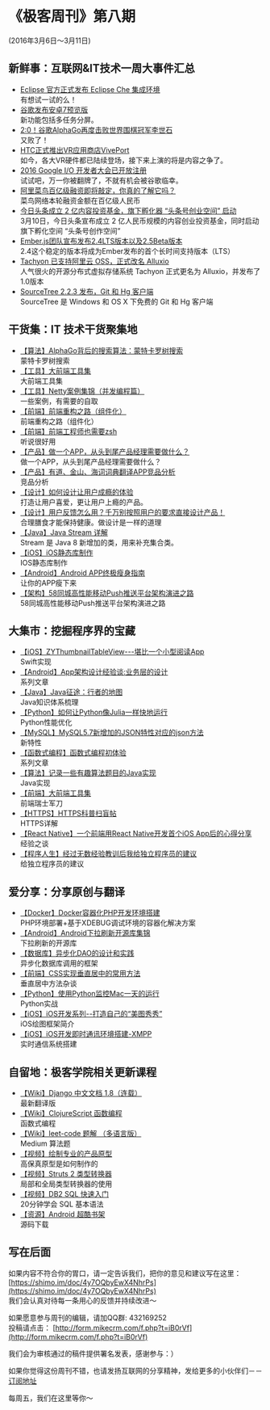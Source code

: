 # 《极客周刊》第八期

(2016年3月6日～3月11日)

## 新鲜事：互联网&IT技术一周大事件汇总

- [Eclipse 官方正式发布 Eclipse Che 集成环境](http://www.oschina.net/news/71343/eclipse-che-release) 
<br>有想试一试的么！
- [谷歌发布安卓7预览版](http://www.devstore.cn/new/newInfo/17447.html) 
<br>新功能包括多任务分屏。
- [2:0！谷歌AlphaGo再度击败世界围棋冠军李世石](http://www.devstore.cn/new/newInfo/17455.html) 
<br>又败了！
- [HTC正式推出VR应用商店VivePort](http://www.devstore.cn/new/newInfo/17454.html) 
<br>如今，各大VR硬件都已陆续登场，接下来上演的将是内容之争了。
- [2016 Google I/O 开发者大会已开放注册](http://www.devstore.cn/new/newInfo/17442.html) 
<br>试试吧，万一你被翻牌了，不就有机会被谷歌临幸。
- [阿里菜鸟百亿级融资即将敲定，你真的了解它吗？](http://36kr.com/p/5044293.html?ref=head_line_top) 
<br>菜鸟网络本轮融资金额在百亿级人民币
- [今日头条成立 2 亿内容投资基金，旗下孵化器 “头条号创业空间” 启动](http://36kr.com/p/5044375.html?ref=head_line_four) 
<br>3月10日，今日头条宣布成立 2 亿人民币规模的内容创业投资基金，同时启动旗下孵化空间 “头条号创作空间”
- [Ember.js团队宣布发布2.4LTS版本以及2.5Beta版本](http://www.infoq.com/cn/news/2016/03/emberjs-2-4-lts) 
<br>2.4这个稳定的版本将成为Ember发布的首个长时间支持版本（LTS）
- [Tachyon 已支持阿里云 OSS，正式改名 Alluxio](http://www.oschina.net/news/71402/tachyon-oss-alluxio) 
<br>人气很火的开源分布式虚拟存储系统 Tachyon 正式更名为 Alluxio，并发布了1.0版本
- [SourceTree 2.2.3 发布，Git 和 Hg 客户端](http://www.oschina.net/news/71403/sourcetree-2-2-3) 
<br>SourceTree 是 Windows 和 OS X 下免费的 Git 和 Hg 客户端

## 干货集：IT 技术干货聚集地

- [【算法】AlphaGo背后的搜索算法：蒙特卡罗树搜索 ](http://codingpy.com/article/monte-carlo-tree-search-and-alphago/)
<br>蒙特卡罗树搜索 
- [【工具】大前端工具集](https://github.com/nieweidong/fetool)
<br>大前端工具集
- [【工具】Netty案例集锦（并发编程篇）](http://vdisk.weibo.com/s/C9LV9iVqfbYUU)
<br>一些案例，有需要的自取
- [【前端】前端重构之路（组件化）](https://imochen.com/2016/01/09/the-path-of-the-front-end-refactoring-componentization/index.html?hmsr=toutiao.io&utm_medium=toutiao.io&utm_source=toutiao.io)
<br>前端重构之路（组件化）
- [【前端】前端工程师也需要zsh](http://mp.weixin.qq.com/s?__biz=MzAwNzgxMjYzMA==&mid=401433562&idx=1&sn=1ca074b0629463f37a777a2b96aa98af#rd) 
<br>听说很好用
- [【产品】做一个APP，从头到尾产品经理需要做什么？](http://www.chanpin100.com/archives/42973)
<br>做一个APP，从头到尾产品经理需要做什么？
- [【产品】有道、金山、海词词典翻译APP竞品分析](http://www.chanpin100.com/archives/43143)
<br>竞品分析
- [【设计】如何设计让用户成瘾的体验](http://www.chanpin100.com/archives/43693)
<br>打造让用户喜爱，更让用户上瘾的产品。
- [【设计】用户反馈怎么用？千万别按照用户的要求直接设计产品！](http://www.chanpin100.com/archives/43743)
<br>合理膳食才能保持健康。做设计是一样的道理 
- [【Java】Java Stream 详解](http://colobu.com/2016/03/02/Java-Stream/)
<br>Stream 是 Java 8 新增加的类，用来补充集合类。
- [【iOS】iOS静态库制作](http://www.jianshu.com/p/df0548780cd0?hmsr=toutiao.io&utm_medium=toutiao.io&utm_source=toutiao.io)
<br>IOS静态库制作
- [【Android】Android APP终极瘦身指南 ](http://jayfeng.com/2016/03/01/Android-APP%E7%BB%88%E6%9E%81%E7%98%A6%E8%BA%AB%E6%8C%87%E5%8D%97/)
<br>让你的APP瘦下来
- [【架构】58同城高性能移动Push推送平台架构演进之路 ](http://mp.weixin.qq.com/s?__biz=MzA5NTkwMzkwNQ==&mid=402609571&idx=1&sn=f912868fc9e0bf4383b0b47fa9566069)
<br>58同城高性能移动Push推送平台架构演进之路

## 大集市：挖掘程序界的宝藏

- [【iOS】ZYThumbnailTableView---堪比一个小型阅读App](http://zyden.vicp.cc/zythumbnailtableview/?post=88254)
<br>Swift实现
- [【Android】App架构设计经验谈:业务层的设计](http://keeganlee.me/post/architecture/20160214)
<br>系列文章
- [【Java】Java征途：行者的地图](http://mp.weixin.qq.com/s?__biz=MzAxMTEyOTQ5OQ==&mid=402720329&idx=1&sn=f1cd65eb6f6baef044bdf5def8102a28)
<br>Java知识体系梳理
- [【Python】如何让Python像Julia一样快地运行](http://www.ibm.com/developerworks/cn/opensource/os-make-python-faster-julia/index.html)
<br>Python性能优化
- [【MySQL】MySQL5.7新增加的JSON特性对应的json方法](http://www.bytetown.net/2016/03/01/001-mysql-5_7_json_functions.html)
<br>新特性
- [【函数式编程】函数式编程初体验](http://ddou.github.io/posts/functional-programming-in-real-world-2/)
<br>系列文章
- [【算法】记录一些有趣算法题目的Java实现](https://github.com/rayeaster/algo)
<br>Java实现
- [【前端】大前端工具集](https://github.com/nieweidong/fetool)
<br>前端瑞士军刀
- [【HTTPS】HTTPS科普扫盲帖](https://segmentfault.com/a/1190000004523659)
<br>HTTPS详解
- [【React Native】一个前端用React Native开发首个iOS App后的心得分享](https://mp.weixin.qq.com/s?__biz=MzA3ODg4MDk0Ng==&mid=402417234&idx=1&sn=16b54068834f05cb4a4df0a49a1c9d13)
<br>经验之谈
- [【程序人生】经过无数经验教训后我给独立程序员的建议](http://www.jianshu.com/p/152e84a045a9)
<br>给独立程序员的建议

## 爱分享：分享原创与翻译

- [【Docker】Docker容器化PHP开发环境搭建](https://github.com/MarkThink/DockerPHP)
<br>PHP环境部署+基于XDEBUG调试环境的容器化解决方案
- [【Android】Android下拉刷新开源库集锦](https://github.com/TellH/Android_PullToRefreshLibrary_Collection/tree/master)
<br>下拉刷新的开源库
- [【数据库】异步化DAO的设计和实践](http://my.oschina.net/ainilife/blog/631366)
<br>异步化数据库调用的框架
- [【前端】CSS实现垂直居中的常用方法](http://www.cnblogs.com/yugege/p/5246652.html)
<br>垂直居中方法杂谈
- [【Python】使用Python监控Mac一天的运行](http://www.jianshu.com/p/9ebb527e93a0)
<br>Python实战
- [【iOS】iOS开发系列--打造自己的“美图秀秀”](http://www.cnblogs.com/kenshincui/p/3959951.html)
<br>iOS绘图框架简介
- [【iOS】iOS开发即时通讯环境搭建-XMPP](http://www.jianshu.com/p/e6fa5d8ee366)
<br>实时通信系统搭建

## 自留地：极客学院相关更新课程

- [【Wiki】Django 中文文档 1.8（连载）](http://wiki.jikexueyuan.com/project/django-chinese-docs-18/)
<br>最新翻译版
- [【Wiki】ClojureScript 函数编程](http://wiki.jikexueyuan.com/project/clojure-flavored-javascript/)
<br>函数式编程
- [【Wiki】leet-code 题解 （多语言版）](http://wiki.jikexueyuan.com/project/leetcode-book/)
<br>Medium 算法题
- [【视频】绘制专业的产品原型](http://www.jikexueyuan.com/course/2592.html)
<br>高保真原型是如何制作的
- [【视频】Struts 2 类型转换器](http://www.jikexueyuan.com/course/2586.html)
<br>局部和全局类型转换器的使用
- [【视频】DB2 SQL 快速入门](http://www.jikexueyuan.com/course/2588.html)
<br>20分钟学会 SQL 基本语法
- [【资源】Android 超酷书架](http://download.jikexueyuan.com/detail/id/2948.html)
<br>源码下载

## 写在后面

如果内容不符合你的胃口，请一定告诉我们，把你的意见和建议写在这里： [https://shimo.im/doc/4y7OQbyEwX4NhrPs](https://shimo.im/doc/4y7OQbyEwX4NhrPs)   
我们会认真对待每一条用心的反馈并持续改进～

如果愿意参与周刊的编辑，请加QQ群: 432169252   
投稿请点击： [http://form.mikecrm.com/f.php?t=iB0rVf](http://form.mikecrm.com/f.php?t=iB0rVf)   

我们会为审核通过的稿件提供署名发表，感谢参与：）   

如果你觉得这份周刊不错，也请发扬互联网的分享精神，发给更多的小伙伴们－－[订阅地址](https://tinyletter.com/jkxyweekly)

每周五，我们在这里等你～

